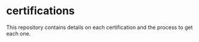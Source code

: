 # certifications
This repository contains details on each certification and the process to get each one. 
